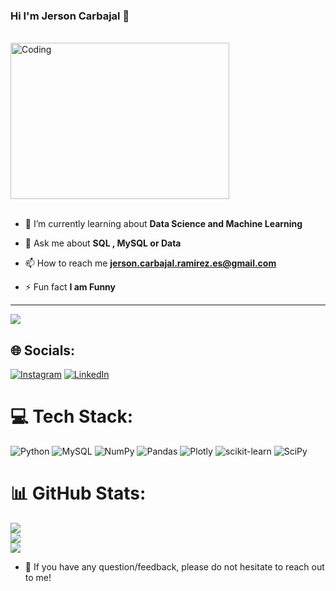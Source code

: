 ### Hi I'm Jerson Carbajal 👋

<!--
**carbajaljerson/carbajaljerson** is a ✨ _special_ ✨ repository because its `README.md` (this file) appears on your GitHub profile.

Here are some ideas to get you started:
-->
<br>
<img alt="Coding" height=250 width=350 src="https://cdn.dribbble.com/users/1187836/screenshots/6539429/programer.gif"/><br><br>

- 🌱 I’m currently learning about **Data Science and Machine Learning**

- 💬 Ask me about **SQL , MySQL or Data**

- 📫 How to reach me **jerson.carbajal.ramirez.es@gmail.com**

- ⚡ Fun fact **I am Funny**


----

[![](https://visitcount.itsvg.in/api?id=carbajaljerson&icon=0&color=0)](https://visitcount.itsvg.in)

## 🌐 Socials:
[![Instagram](https://img.shields.io/badge/Instagram-%23E4405F.svg?logo=Instagram&logoColor=white)](https://instagram.com/designjerson) [![LinkedIn](https://img.shields.io/badge/LinkedIn-%230077B5.svg?logo=linkedin&logoColor=white)](https://www.linkedin.com/in/jerson-carbajal-ramirez/) 
# 💻 Tech Stack:
![Python](https://img.shields.io/badge/python-3670A0?style=for-the-badge&logo=python&logoColor=ffdd54) ![MySQL](https://img.shields.io/badge/mysql-%2300f.svg?style=for-the-badge&logo=mysql&logoColor=white) ![NumPy](https://img.shields.io/badge/numpy-%23013243.svg?style=for-the-badge&logo=numpy&logoColor=white) ![Pandas](https://img.shields.io/badge/pandas-%23150458.svg?style=for-the-badge&logo=pandas&logoColor=white) ![Plotly](https://img.shields.io/badge/Plotly-%233F4F75.svg?style=for-the-badge&logo=plotly&logoColor=white)  ![scikit-learn](https://img.shields.io/badge/scikit--learn-%23F7931E.svg?style=for-the-badge&logo=scikit-learn&logoColor=white) ![SciPy](https://img.shields.io/badge/SciPy-%230C55A5.svg?style=for-the-badge&logo=scipy&logoColor=%white) 
# 📊 GitHub Stats:
![](https://github-readme-stats.vercel.app/api?username=carbajaljerson&theme=vue&hide_border=false&include_all_commits=true&count_private=true)<br/>
![](https://github-readme-streak-stats.herokuapp.com/?user=carbajaljerson&theme=vue&hide_border=false)<br/>
![](https://github-readme-stats.vercel.app/api/top-langs/?username=carbajaljerson&theme=vue&hide_border=false&include_all_commits=true&count_private=true&layout=compact)



- 💬 If you have any question/feedback, please do not hesitate to reach out to me!
